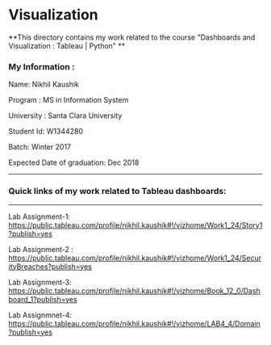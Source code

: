 # Visualization
**This directory contains my work related to the course "Dashboards and Visualization : Tableau | Python" **
 
### My Information : 

Name: Nikhil Kaushik

Program : MS in Information System

University : Santa Clara University

Student Id: W1344280

Batch: Winter 2017

Expected Date of graduation: Dec 2018

***
### Quick links of my work related to Tableau dashboards:
***
Lab Assignment-1: https://public.tableau.com/profile/nikhil.kaushik#!/vizhome/Work1_24/Story1?publish=yes

Lab Assignment-2 : https://public.tableau.com/profile/nikhil.kaushik#!/vizhome/Work1_24/SecurityBreaches?publish=yes

Lab Assignment-3: https://public.tableau.com/profile/nikhil.kaushik#!/vizhome/Book_12_0/Dashboard_1?publish=yes

Lab Assignmnet-4: https://public.tableau.com/profile/nikhil.kaushik#!/vizhome/LAB4_4/Domain?publish=yes
